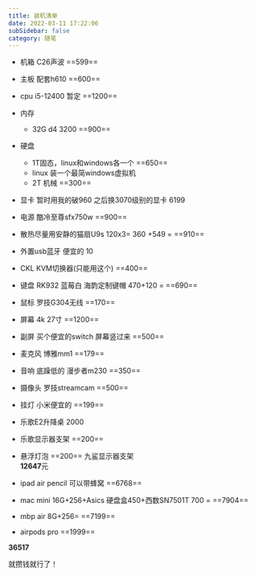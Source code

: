 ```yaml
---
title: 装机清单
date: 2022-03-11 17:22:06
subSidebar: false
category: 随笔
---
```


- 机箱 C26声波 ==599==
- 主板 配套h610 ==600==
- cpu i5-12400 暂定 ==1200==
- 内存
    - 32G d4 3200 ==900==
- 硬盘
    - 1T固态，linux和windows各一个 ==650==
    - linux 装一个最简windows虚拟机
    - 2T 机械 ==300==
- 显卡 暂时用我的破960 之后换3070级别的显卡 6199
- 电源 酷冷至尊sfx750w ==900==
- 散热尽量用安静的猫扇U9s 120x3= 360 +549 = ==910==
- 外置usb蓝牙 便宜的 10

- CKL KVM切换器(只能用这个) ==400==
- 键盘 RK932 蓝莓白 海韵定制键帽 470+120 = ==690==
- 鼠标 罗技G304无线 ==170==
- 屏幕 4k 27寸 ==1200==
- 副屏 买个便宜的switch 屏幕竖过来 ==500==
- 麦克风 博雅mm1 ==179==
- 音响 底躁低的 漫步者m230 ==350==
- 摄像头 罗技streamcam ==500==

- 挂灯 小米便宜的 ==199==
- 乐歌E2升降桌 2000
- 乐歌显示器支架 ==200==
- 悬浮灯泡 ==200==
九鲨显示器支架  
**12647**元

- ipad air pencil 可以带蜂窝 ==6768==
- mac mini 16G+256+Asics 硬盘盒450+西数SN7501T 700 = ==7904==

- mbp air 8G+256= ==7199==  
- airpods pro ==1999==

**36517**

就攒钱就行了！